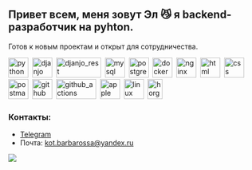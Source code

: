 ## Привет всем, меня зовут Эл 😼 я backend-разработчик на pyhton.

Готов к новым проектам и открыт для сотрудничества.


<img src="https://cdn.jsdelivr.net/gh/devicons/devicon/icons/python/python-original-wordmark.svg" width="40" height="40" title="python"/>&nbsp;
<img src="https://cdn.jsdelivr.net/gh/devicons/devicon/icons/django/django-plain-wordmark.svg" width="40" height="40" title="djanjo"/>&nbsp;
<img src="https://www.django-rest-framework.org/img/logo.png" width="90" height="40" title="djanjo_rest"/>&nbsp;
<img src="https://cdn.jsdelivr.net/gh/devicons/devicon/icons/mysql/mysql-original-wordmark.svg" width="40" height="40" title="mysql"/>&nbsp;
<img src="https://cdn.jsdelivr.net/gh/devicons/devicon/icons/postgresql/postgresql-plain-wordmark.svg" width="40" height="40" title="postgres"/>&nbsp;
<img src="https://cdn.jsdelivr.net/gh/devicons/devicon/icons/docker/docker-plain-wordmark.svg" width="40" height="40" title="docker"/>&nbsp;
<img src="https://cdn.jsdelivr.net/gh/devicons/devicon/icons/nginx/nginx-original.svg" width="40" height="40" title="nginx"/>&nbsp;
<img src="https://cdn.jsdelivr.net/gh/devicons/devicon/icons/html5/html5-original-wordmark.svg" width="40" height="40" title="html"/>&nbsp;
<img src="https://cdn.jsdelivr.net/gh/devicons/devicon/icons/css3/css3-plain-wordmark.svg" width="40" height="40" title="css"/>&nbsp;
<img src="https://uxwing.com/wp-content/themes/uxwing/download/brands-and-social-media/postman-icon.png" width="40" height="40" title="postman"/>&nbsp;
<img src="https://cdn.jsdelivr.net/gh/devicons/devicon/icons/github/github-original-wordmark.svg" width="40" height="40" title="github"/>&nbsp;
<img src="https://cdn.invicti.com/statics/img/drive/h2jfrvzrbyh1yff2n3wfu2hkqqps6x_uvqo.png" width="80" height="40" title="github_actions"/>&nbsp;
<img src="https://cdn.jsdelivr.net/gh/devicons/devicon/icons/apple/apple-original.svg" width="40" height="40" title="apple"/>&nbsp;
<img src="https://cdn.jsdelivr.net/gh/devicons/devicon/icons/linux/linux-original.svg" width="40" height="40" title="linux"/>&nbsp;
<img src="https://seeklogo.com/images/W/World_of_Warcraft_Horde_PvP-logo-E1C4DB80A9-seeklogo.com.png" width="30" height="40" title="horge"/>&nbsp;
          
### Контакты:
- [Telegram](https://t.me/kotopro)
- Почта: kot.barbarossa@yandex.ru

![](http://github-profile-summary-cards.vercel.app/api/cards/profile-details?username=kotbarbarossa&theme=default)


<!--
**kotbarbarossa/kotbarbarossa** is a ✨ _special_ ✨ repository because its `README.md` (this file) appears on your GitHub profile.

Here are some ideas to get you started:

- 🔭 I’m currently working on ...
- 🌱 I’m currently learning ...
- 👯 I’m looking to collaborate on ...
- 🤔 I’m looking for help with ...
- 💬 Ask me about ...
- 📫 How to reach me: ...
- 😄 Pronouns: ...
- ⚡ Fun fact: ...
-->
